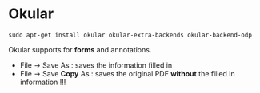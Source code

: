 

Okular
======

    sudo apt-get install okular okular-extra-backends okular-backend-odp


Okular supports for __forms__ and annotations.

- File -> Save As : saves the information filled in
- File -> Save __Copy__ As : saves the original PDF __without__ the filled in information !!!

